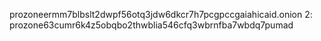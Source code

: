 prozoneermm7blbslt2dwpf56otq3jdw6dkcr7h7pcgpccgaiahicaid.onion
2: prozone63cumr6k4z5obqbo2thwblia546cfq3wbrnfba7wbdq7pumad
